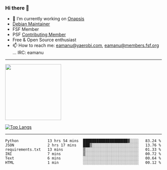 ### Hi there 👋


- 🔭 I’m currently working on [Onapsis](http://onapsis.com)
- [Debian Maintainer](https://qa.debian.org/developer.php?login=eamanu%40yaerobi.com)
- FSF Member
- PSF [Contributing Member](https://www.python.org/psf/membership/#what-membership-classes-are-there)
- Free & Open Source enthusiast 
- 📫 How to reach me: eamanu@yaerobi.com, eamanu@members.fsf.org ... IRC: eamanu

---

<img height="180em" src="https://github-readme-stats.vercel.app/api?theme=dark&username=eamanu&show_icons=true&hide_border=true&&count_private=true&include_all_commits=true" />

[![Top Langs](https://github-readme-stats.vercel.app/api/top-langs/?theme=dark&username=eamanu&layout=compact)](https://github.com/anuraghazra/github-readme-stats)

---

<!--START_SECTION:waka-->

```text
Python             13 hrs 54 mins  ████████████████████▓░░░░   83.24 %
JSON               2 hrs 17 mins   ███▒░░░░░░░░░░░░░░░░░░░░░   13.76 %
requirements.txt   13 mins         ▒░░░░░░░░░░░░░░░░░░░░░░░░   01.33 %
INI                7 mins          ▒░░░░░░░░░░░░░░░░░░░░░░░░   00.72 %
Text               6 mins          ░░░░░░░░░░░░░░░░░░░░░░░░░   00.64 %
HTML               1 min           ░░░░░░░░░░░░░░░░░░░░░░░░░   00.12 %
```

<!--END_SECTION:waka-->
